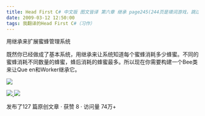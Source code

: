 ```yaml
---
title: Head First C# 中文版 图文皆译 第六章 继承 page245(244页是填词游戏，跳过)
date: 2009-03-12 12:50:00
tags: 我翻译的Head First C#（习作）
---
```

用继承来扩展蜜蜂管理系统

既然你已经做成了基本系统，用继承来让系统知道每个蜜蜂消耗多少蜂蜜。不同的蜜蜂消耗不同数量的蜂蜜，蜂后消耗的蜂蜜最多。所以现在你需要构建一个Bee类来让Que
en和Worker继承它。

![](https://p-blog.csdn.net/images/p_blog_csdn_net/cuipengfei1/EntryImages/20090312/2009-03-12_12-39-11.jpg)



[ ![](https://profile.csdnimg.cn/5/2/5/3_cuipengfei1)
![](https://g.csdnimg.cn/static/user-reg-year/1x/11.png)
](https://blog.csdn.net/cuipengfei1)



发布了127 篇原创文章  ·  获赞 8  ·  访问量 74万+

